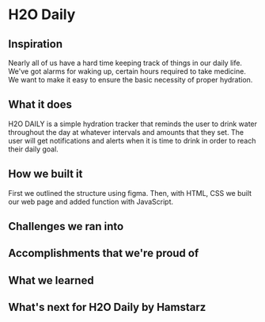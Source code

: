 # H2O Daily

## Inspiration

Nearly all of us have a hard time keeping track of things in our daily life. We've got alarms for waking up, certain hours required to take medicine. We want to make it easy to ensure the basic necessity of proper hydration.

## What it does

H2O DAILY is a simple hydration tracker that reminds the user to drink water throughout the day at whatever intervals and amounts that they set.
The user will get notifications and alerts when it is time to drink in order to reach their daily goal.

## How we built it

First we outlined the structure using figma. Then, with HTML, CSS we built our web page and added function with JavaScript.

## Challenges we ran into

## Accomplishments that we're proud of

## What we learned

## What's next for H2O Daily by Hamstarz

